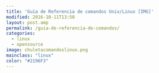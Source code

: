 ```yaml
---
title: 'Guía de Referencia de comandos Unix/Linux [IMG]'
modified: 2016-10-11T13:50
layout: post.amp
permalink: /guia-de-referencia-de-comandos/
categories:
  - linux
  - opensource
image: chuletacomandoslinux.png
mainclass: "linux"
color: "#2196F3"
---
```


<figure>
    <a href="/assets/img/chuletacomandoslinux.png"><amp-img layout="responsive" width="1131" height="1600" src="/assets/img/chuletacomandoslinux.png"></amp-img></a>
</figure>

<!--more-->
